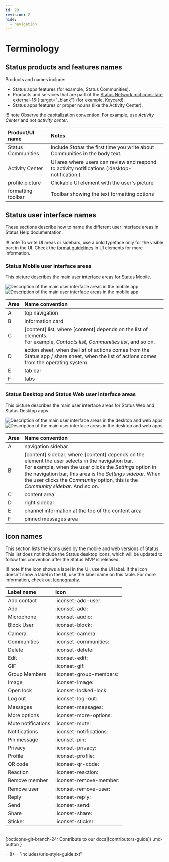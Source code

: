 ```yaml
---
id: 20
revision: 2
hide:
  - navigation
---
```


# Terminology

## Status products and features names

Products and names include:

- Status apps features (for example, Status Communities).
- Products and services that are part of the [Status Network :octicons-tab-external-16:](https://statusnetwork.com/){:target="_blank"} (for example, Keycard).
- Status apps features or proper nouns (like the Activity Center).

!!! note
    Observe the capitalization convention. For example, use *Activity Center* and not *activity center*.

| Product/UI name | Notes |
|:---|:---|
| Status Communities | Include *Status* the first time you write about Communities in the body text. |
| Activity Center | UI area where users can review and respond to activity notifications (:desktop-notification:) |
| profile picture | Clickable UI element with the user's picture |
| formatting toolbar | Toolbar showing the text formatting options |

## Status user interface names

These sections describe how to name the different user interface areas in Status Help documentation.

!!! note
    To write UI areas or sidebars, use a bold typeface only for the visible part in the UI. Check the [format guidelines](./style-conventions.md#format-guidelines) in UI elements for more information.

### Status Mobile user interface areas

This picture describes the main user interface areas for Status Mobile.

![Description of the main user interface areas in the mobile app](./terminology/20-0-1-light.png#only-light)
![Description of the main user interface areas in the mobile app](./terminology/20-0-1-dark.png#only-dark)

| Area | Name convention |
|:---|:---|
| A | top navigation |
| B | information card |
| C | [content] list, where [content] depends on the list of elements.</br>For example, *Contacts list*, *Communities list*, and so on. |
| D | action sheet, when the list of actions comes from the Status app / share sheet, when the list of actions comes from the operating system. |
| E | tab bar |
| F | tabs |

### Status Desktop and Status Web user interface areas

This picture describes the main user interface areas for Status Web and Status Desktop apps.

![Description of the main user interface areas in the desktop and web apps](./terminology/12-6-2-light.png#only-light)
![Description of the main user interface areas in the desktop and web apps](./terminology/12-6-2-dark.png#only-dark)

| Area | Name convention |
|:---|:---|
| A | navigation sidebar |
| B | [content] sidebar, where [content] depends on the element the user selects in the navigation bar.</br>For example, when the user clicks the *Settings* option in the navigation bar, this area is the *Settings sidebar*. When the user clicks the *Community* option, this is the *Community sidebar*. And so on. |
| C | content area |
| D | right sidebar |
| E | channel information at the top of the content area |
| F | pinned messages area |

## Icon names

This section lists the icons used by the mobile and web versions of Status. This list does not include the Status desktop icons, which will be updated to follow this convention after the Status MVP is released.

!!! note
    If the icon shows a label in the UI, use the UI label. If the icon doesn't show a label in the UI, use the label name on this table. For more information, check out [Iconography](style-conventions.md#iconography).

| Label name | Icon |
|:---|:---|
| Add contact | :iconset-add-user: |
| Add | :iconset-add: |
| Microphone | :iconset-audio: |
| Block User | :iconset-block: |
| Camera | :iconset-camera: |
| Communities | :iconset-communities: |
| Delete | :iconset-delete: |
| Edit | :iconset-edit: |
| GIF | :iconset-gif: |
| Group Members | :iconset-group-members: |
| Image | :iconset-image: |
| Open lock | :iconset-locked-lock: |
| Log out | :iconset-log-out: |
| Messages | :iconset-messages: |
| More options | :iconset-more-options: |
| Mute notifications | :iconset-mute: |
| Notifications | :iconset-notifications: |
| Pin message | :iconset-pin: |
| Privacy | :iconset-privacy: |
| Profile | :iconset-profile: |
| QR code | :iconset-qr-code: |
| Reaction | :iconset-reaction: |
| Remove member | :iconset-remove-member: |
| Remove user | :iconset-remove-user: |
| Reply | :iconset-reply: |
| Send | :iconset-send: |
| Share | :iconset-share: |
| Sticker | :iconset-sticker: |

<br>[:octicons-git-branch-24: Contribute to our docs][contributors-guide]{ .md-button }</br>

--8<-- "includes/urls-style-guide.txt"
